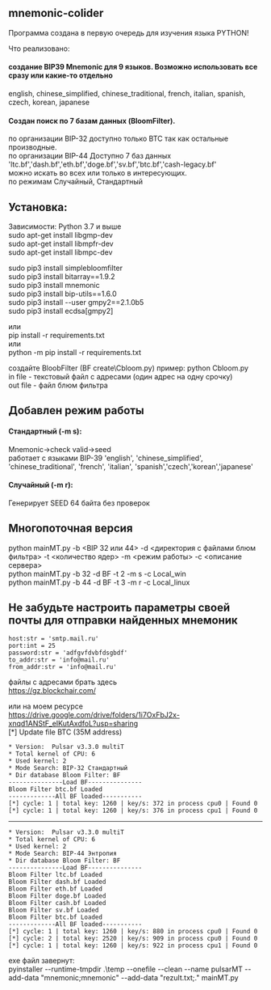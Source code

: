 ## mnemonic-colider
Программа создана в первую очередь для изучения языка PYTHON!

Что реализовано:  
#### создание BIP39 Mnemonic для 9 языков. Возможно использовать все сразу или какие-то отдельно 
english, chinese_simplified, chinese_traditional, french, italian, spanish, czech, korean, japanese  

#### Создан поиск по 7 базам данных (BloomFilter).  
по организации BIP-32 доступно только BTC так как остальные производные.  
по организации BIP-44 Доступно 7 баз данных  'ltc.bf','dash.bf','eth.bf','doge.bf','sv.bf','btc.bf','cash-legacy.bf'  
можно искать во всех или только в интересующих.  
по режимам Случайный, Стандартный

## Установка:  
Зависимости: Python 3.7 и выше  
sudo apt-get install libgmp-dev  
sudo apt-get install libmpfr-dev  
sudo apt-get install libmpc-dev  

sudo pip3 install simplebloomfilter  
sudo pip3 install bitarray==1.9.2  
sudo pip3 install mnemonic  
sudo pip3 install bip-utils==1.6.0  
sudo pip3 install --user gmpy2==2.1.0b5  
sudo pip3 install ecdsa[gmpy2]  
  
  
или  
pip install -r requirements.txt  
или  
python -m pip install -r requirements.txt
  
создайте BloobFilter (BF create\Cbloom.py)
пример:
python Cbloom.py <in file> <outfile>  
  in file - текстовый файл с адресами (один адрес на одну срочку)  
  out file - файл блюм фильтра  
  
## Добавлен режим работы  
#### Стандартный (-m s):  
Mnemonic->check valid->seed  
работает с языками BIP-39  'english', 'chinese_simplified', 'chinese_traditional', 'french', 'italian', 'spanish','czech','korean','japanese'  
#### Случайный (-m r):  
Генерирует SEED 64 байта без проверок  

  
## Многопоточная версия  
  python mainMT.py -b <BIP 32 или 44> -d <директория с файлами блюм фильтра> -t <количество ядер> -m <режим работы> -c <описание сервера>  
  python mainMT.py -b 32 -d BF -t 2 -m s -c Local_win  
  python mainMT.py -b 44 -d BF -t 3 -m r -c Local_linux  

## Не забудьте настроить параметры своей почты для отправки найденных мнемоник  
    host:str = 'smtp.mail.ru'  
    port:int = 25  
    password:str = 'adfgvfdvbfdsgbdf'  
    to_addr:str = 'info@mail.ru'  
    from_addr:str = 'info@mail.ru'  
  
  
  
файлы с адресами брать здесь  
https://gz.blockchair.com/  
  
или на моем ресурсе  
https://drive.google.com/drive/folders/1i7OxFbJ2x-xnqd1ANStF_eIKutAxdfoL?usp=sharing  
  [*] Update file BTC (35M address)  
  

    * Version:  Pulsar v3.3.0 multiT  
    * Total kernel of CPU: 6  
    * Used kernel: 2  
    * Mode Search: BIP-32 Стандартный  
    * Dir database Bloom Filter: BF  
    ---------------Load BF---------------  
    Bloom Filter btc.bf Loaded  
    -------------All BF loaded-----------  
    [*] cycle: 1 | total key: 1260 | key/s: 372 in process cpu0 | Found 0  
    [*] cycle: 1 | total key: 1260 | key/s: 376 in process cpu1 | Found 0  
  
------------------------------------------------------------  
    * Version:  Pulsar v3.3.0 multiT  
    * Total kernel of CPU: 6  
    * Used kernel: 2  
    * Mode Search: BIP-44 Энтропия  
    * Dir database Bloom Filter: BF  
    ---------------Load BF---------------  
    Bloom Filter ltc.bf Loaded  
    Bloom Filter dash.bf Loaded  
    Bloom Filter eth.bf Loaded  
    Bloom Filter doge.bf Loaded  
    Bloom Filter cash.bf Loaded  
    Bloom Filter sv.bf Loaded  
    Bloom Filter btc.bf Loaded  
    -------------All BF loaded-----------  
    [*] cycle: 1 | total key: 1260 | key/s: 880 in process cpu0 | Found 0  
    [*] cycle: 2 | total key: 2520 | key/s: 909 in process cpu0 | Found 0  
    [*] cycle: 1 | total key: 1260 | key/s: 922 in process cpu1 | Found 0  
    

exe файл завернут:  
  pyinstaller --runtime-tmpdir .\temp --onefile --clean --name pulsarMT --add-data "mnemonic;mnemonic" --add-data "rezult.txt;." mainMT.py  

